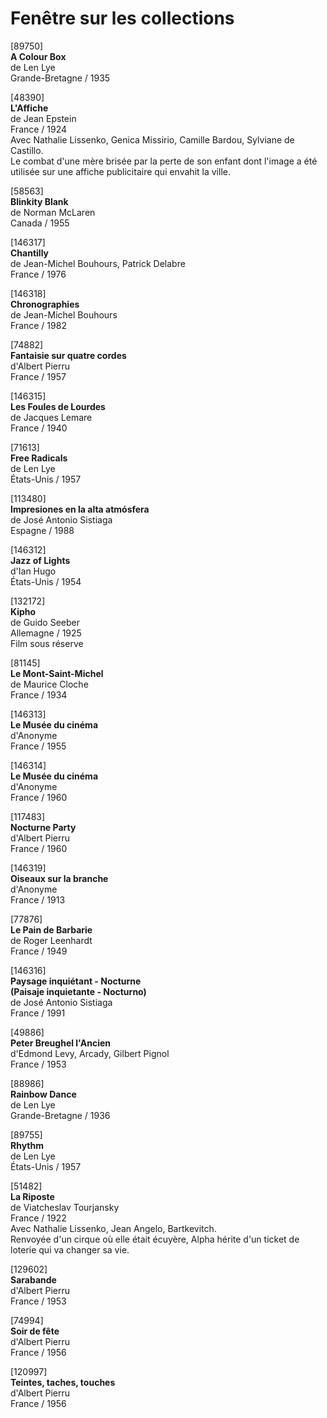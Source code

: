 # Fenêtre sur les collections

[89750]  
**A Colour Box**  
de Len Lye  
Grande-Bretagne / 1935

[48390]  
**L'Affiche**  
de Jean Epstein  
France / 1924  
Avec Nathalie Lissenko, Genica Missirio, Camille Bardou, Sylviane de Castillo.  
Le combat d'une mère brisée par la perte de son enfant dont l'image a été utilisée sur une affiche publicitaire qui envahit la ville.

[58563]  
**Blinkity Blank**  
de Norman McLaren  
Canada / 1955

[146317]  
**Chantilly**  
de Jean-Michel Bouhours, Patrick Delabre  
France / 1976

[146318]  
**Chronographies**  
de Jean-Michel Bouhours  
France / 1982

[74882]  
**Fantaisie sur quatre cordes**  
d'Albert Pierru  
France / 1957

[146315]  
**Les Foules de Lourdes**  
de Jacques Lemare  
France / 1940

[71613]  
**Free Radicals**  
de Len Lye  
États-Unis / 1957

[113480]  
**Impresiones en la alta atmósfera**  
de José Antonio Sistiaga  
Espagne / 1988

[146312]  
**Jazz of Lights**  
d'Ian Hugo  
États-Unis / 1954

[132172]  
**Kipho**  
de Guido Seeber  
Allemagne / 1925  
Film sous réserve

[81145]  
**Le Mont-Saint-Michel**  
de Maurice Cloche  
France / 1934

[146313]  
**Le Musée du cinéma**  
d'Anonyme  
France / 1955

[146314]  
**Le Musée du cinéma**  
d'Anonyme  
France / 1960

[117483]  
**Nocturne Party**  
d'Albert Pierru  
France / 1960

[146319]  
**Oiseaux sur la branche**  
d'Anonyme  
France / 1913

[77876]  
**Le Pain de Barbarie**  
de Roger Leenhardt  
France / 1949

[146316]  
**Paysage inquiétant - Nocturne**  
**(Paisaje inquietante - Nocturno)**  
de José Antonio Sistiaga  
France / 1991

[49886]  
**Peter Breughel l'Ancien**  
d'Edmond Levy, Arcady, Gilbert Pignol  
France / 1953

[88986]  
**Rainbow Dance**  
de Len Lye  
Grande-Bretagne / 1936

[89755]  
**Rhythm**  
de Len Lye  
États-Unis / 1957

[51482]  
**La Riposte**  
de Viatcheslav Tourjansky  
France / 1922  
Avec Nathalie Lissenko, Jean Angelo, Bartkevitch.  
Renvoyée d'un cirque où elle était écuyère, Alpha hérite d'un ticket de loterie qui va changer sa vie.

[129602]  
**Sarabande**  
d'Albert Pierru  
France / 1953

[74994]  
**Soir de fête**  
d'Albert Pierru  
France / 1956

[120997]  
**Teintes, taches, touches**  
d'Albert Pierru  
France / 1956

